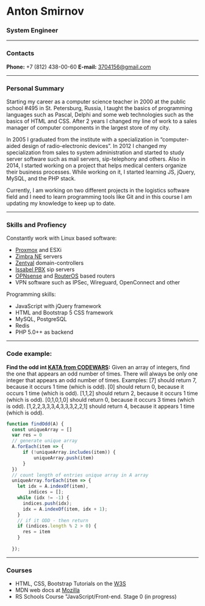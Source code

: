 # Anton Smirnov
### System Engineer

---
### Contacts

**Phone:** +7 (812) 438-00-60
**E-mail:** 3704156@gmail.com

---
### Personal Summary

Starting my career as a computer science teacher in 2000 at the public school #495 in St. Petersburg, Russia, I taught the basics of programming languages such as Pascal, Delphi and some web technologies such as the basics of HTML and CSS. After 2 years I changed my line of work to a sales manager of computer components in the largest store of my city.

In 2005 I graduated from the institute with a specialization in “computer-aided design of radio-electronic devices”. In 2012 I changed my specialization from sales to system administration and started to study server software such as mail servers, sip-telephony and others. Also in 2014, I started working on a project that helps medical centers organize their business processes. While working on it, I started learning JS, jQuery, MySQL, and the PHP stack.

Currently, I am working on two different projects in the logistics software field and I need to learn programming tools like Git and in this course I am updating my knowledge to keep up to date.

---
### Skills and Profiency

Constantly work with Linux based software: 

+ [Proxmox](https://proxmox.com) and ESXi
+ [Zimbra NE](https://zimbra.com) servers 
+ [Zentyal](https://zentyal.org) domain-controllers
+ [Issabel PBX](https://issabel.org) sip servers
+ [OPNsense](https://opnsense.org) and [RouterOS](https://mikrotik.org) based routers    
+ VPN software such as IPSec, Wireguard, OpenConnect and other

Programming skills: 
+ JavaScript with jQuery framework
+ HTML and Bootstrap 5 CSS framework
+ MySQL, PostgreSQL
+ Redis
+ PHP 5.0++ as backend

---
### Code example:

**Find the odd int [KATA from CODEWARS](https://www.codewars.com/kata/54da5a58ea159efa38000836/train/javascript):**
Given an array of integers, find the one that appears an odd number of times.
There will always be only one integer that appears an odd number of times.
Examples:
[7] should return 7, because it occurs 1 time (which is odd).
[0] should return 0, because it occurs 1 time (which is odd).
[1,1,2] should return 2, because it occurs 1 time (which is odd).
[0,1,0,1,0] should return 0, because it occurs 3 times (which is odd).
[1,2,2,3,3,3,4,3,3,3,2,2,1] should return 4, because it appears 1 time (which is odd). 

```javascript
function findOdd(A) {
  const uniqueArray = []
  var res = 0
  // generate unique array
  A.forEach(item => {
      if (!uniqueArray.includes(item)) {
          uniqueArray.push(item)
      }
  })
  // count length of entries unique array in A array
  uniqueArray.forEach(item => {
    let idx = A.indexOf(item),
        indices = [];
    while (idx != -1) {
      indices.push(idx);
      idx = A.indexOf(item, idx + 1);
    }
    // if it ODD - then return
    if (indices.length % 2 > 0) { 
      res = item 
    }
    
  });
```
---
### Courses

- HTML, CSS, Bootstrap Tutorials on the [W3S](https://w3schools.com)
- MDN web docs at [Mozilla](https://developer.mozilla.org)
- RS Schools Course "JavaScript/Front-end. Stage 0 (in progress)